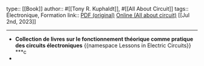 type:: [[Book]]
author:: #[[Tony R. Kuphaldt]], #[[All About Circuit]]
tags:: Électronique, Formation
link:: [PDF (original)](https://www.ibiblio.org/kuphaldt/electricCircuits/) [Online (All about circuit)](https://www.allaboutcircuits.com/textbook/) 
[[Jul 2nd, 2023]]
***

- **Collection de livres sur le fonctionnement théorique comme pratique des circuits électroniques**
  {{namespace Lessons in Electric Circuits}}
  ***c
-